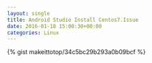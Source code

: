 ```yaml
---
layout: single                                                                                                              
title: Android Studio Install Centos7.Issue                                                                                                                       
date: 2016-01-18 15:00:30+00:00                                                                                                                        
categories: Linux                                                                                                                
---                                                                                                                              
```


{% gist makeittotop/34c5bc29b293a0b09bcf %}                                                                                                           

